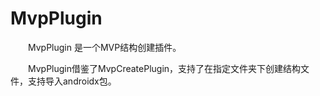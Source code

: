 # MvpPlugin
&emsp;&emsp;MvpPlugin 是一个MVP结构创建插件。

&emsp;&emsp;MvpPlugin借鉴了MvpCreatePlugin，支持了在指定文件夹下创建结构文件，支持导入androidx包。
